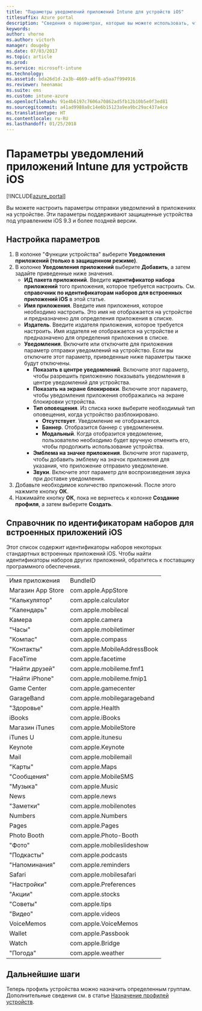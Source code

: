 ```yaml
---
title: "Параметры уведомлений приложений Intune для устройств iOS"
titlesuffix: Azure portal
description: "Сведения о параметрах, которые вы можете использовать, чтобы управлять уведомлениями приложений для устройств iOS.\""
keywords: 
author: vhorne
ms.author: victorh
manager: dougeby
ms.date: 07/03/2017
ms.topic: article
ms.prod: 
ms.service: microsoft-intune
ms.technology: 
ms.assetid: bda26d1d-2a3b-4669-adf8-a5aa7f994916
ms.reviewer: heenamac
ms.suite: ems
ms.custom: intune-azure
ms.openlocfilehash: 91e4b6197c7606a70862ad5fb12b10b5e0f3ed81
ms.sourcegitcommit: a41ad9988a8c14e6b15123a9ea9bc29ac437a4ce
ms.translationtype: HT
ms.contentlocale: ru-RU
ms.lasthandoff: 01/25/2018
---
```

# <a name="intune-app-notifications-settings-for-ios-devices"></a>Параметры уведомлений приложений Intune для устройств iOS

[!INCLUDE[azure_portal](./includes/azure_portal.md)]

Вы можете настроить параметры отправки уведомлений в приложениях на устройстве. Эти параметры поддерживают защищенные устройства под управлением iOS 9.3 и более поздней версии.

## <a name="configure-settings"></a>Настройка параметров

1. В колонке "Функции устройства" выберите **Уведомления приложений (только в защищенном режиме)**.
2. В колонке **Уведомления приложений** выберите **Добавить**, а затем задайте приведенные ниже значения.
    - **ИД пакета приложений**. Введите **идентификатор набора приложений** того приложения, которое требуется настроить. См. **справочник по идентификаторам наборов для встроенных приложений iOS** в этой статье.
    - **Имя приложения**. Введите имя приложения, которое необходимо настроить. Это имя не отображается на устройстве и предназначено для определения приложения в списке.
    - **Издатель**. Введите издателя приложения, которое требуется настроить. Имя издателя не отображается на устройстве и предназначено для определения приложения в списке.
    - **Уведомления**. Включите или отключите для приложения параметр отправки уведомлений на устройство. Если вы отключите этот параметр, приведенные ниже параметры также будут отключены.
        - **Показать в центре уведомлений**. Включите этот параметр, чтобы разрешить приложению показывать уведомления в центре уведомлений для устройства.
        - **Показать на экране блокировки**. Включите этот параметр, чтобы уведомления приложения отображались на экране блокировки устройства.
        - **Тип оповещения**. Из списка ниже выберите необходимый тип оповещения, когда устройство разблокировано.
            - **Отсутствует**. Уведомление не отображается.
            - **Баннер**. Отобразится баннер с уведомлением.
            - **Модальный**. Когда отобразится уведомление, пользователю необходимо будет вручную отменить его, чтобы продолжить использование устройства.
        - **Эмблема на значке приложения**. Включите этот параметр, чтобы добавить эмблему на значок приложения для указания, что приложение отправило уведомление.
        - **Звуки**. Включите этот параметр для воспроизведения звука при доставке уведомления.
3. Добавьте необходимое количество приложений. После этого нажмите кнопку **ОК**.
4. Нажимайте кнопку **ОК**, пока не вернетесь к колонке **Создание профиля**, а затем выберите **Создать**. 


## <a name="bundle-id-reference-for-built-in-ios-apps"></a>Справочник по идентификаторам наборов для встроенных приложений iOS

Этот список содержит идентификаторы наборов некоторых стандартных встроенных приложений iOS. Чтобы найти идентификаторы наборов других приложений, обратитесь к поставщику программного обеспечения. 

|||
|-|-|
|Имя приложения|BundleID|
|Магазин App Store|com.apple.AppStore|
|"Калькулятор"|com.apple.calculator|
|"Календарь"|com.apple.mobilecal|
|Камера|com.apple.camera|
|"Часы"|com.apple.mobiletimer|
|"Компас"|com.apple.compass|
|"Контакты"|com.apple.MobileAddressBook|
|FaceTime|com.apple.facetime|
|"Найти друзей"|com.apple.mobileme.fmf1|
|"Найти iPhone"|com.apple.mobileme.fmip1|
|Game Center|com.apple.gamecenter|
|GarageBand|com.apple.mobilegarageband|
|"Здоровье"|com.apple.Health|
|iBooks|com.apple.iBooks|
|Магазин iTunes|com.apple.MobileStore|
|iTunes U|com.apple.itunesu|
|Keynote|com.apple.Keynote|
|Mail|com.apple.mobilemail|
|"Карты"|com.apple.Maps|
|"Сообщения"|com.apple.MobileSMS|
|"Музыка"|com.apple.Music|
|News|com.apple.news|
|"Заметки"|com.apple.mobilenotes|
|Numbers|com.apple.Numbers|
|Pages|com.apple.Pages|
|Photo Booth|com.apple.Photo-Booth|
|"Фото"|com.apple.mobileslideshow|
|"Подкасты"|com.apple.podcasts|
|"Напоминания"|com.apple.reminders|
|Safari|com.apple.mobilesafari|
|"Настройки"|com.apple.Preferences|
|"Акции"|com.apple.stocks|
|"Советы"|com.apple.tips|
|"Видео"|com.apple.videos|
|VoiceMemos|com.apple.VoiceMemos|
|Wallet|com.apple.Passbook|
|Watch|com.apple.Bridge|
|"Погода"|com.apple.weather|

## <a name="next-steps"></a>Дальнейшие шаги

Теперь профиль устройства можно назначить определенным группам. Дополнительные сведения см. в статье [Назначение профилей устройств](device-profile-assign.md).
